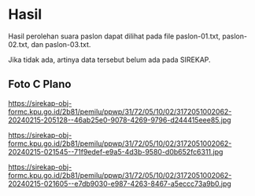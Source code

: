 # Hasil

Hasil perolehan suara paslon dapat dilihat pada file paslon-01.txt, paslon-02.txt, dan paslon-03.txt.

Jika tidak ada, artinya data tersebut belum ada pada SIREKAP.

## Foto C Plano

https://sirekap-obj-formc.kpu.go.id/2b81/pemilu/ppwp/31/72/05/10/02/3172051002062-20240215-205128--46ab25e0-9078-4269-9796-d244415eee85.jpg

https://sirekap-obj-formc.kpu.go.id/2b81/pemilu/ppwp/31/72/05/10/02/3172051002062-20240215-021545--71f9edef-e9a5-4d3b-9580-d0b652fc6311.jpg

https://sirekap-obj-formc.kpu.go.id/2b81/pemilu/ppwp/31/72/05/10/02/3172051002062-20240215-021605--e7db9030-e987-4263-8467-a5eccc73a9b0.jpg
